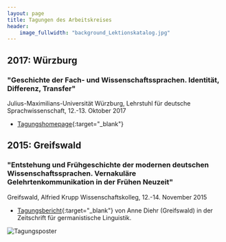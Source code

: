 ```yaml
---
layout: page
title: Tagungen des Arbeitskreises 
header:
    image_fullwidth: "background_Lektionskatalog.jpg"
---
```




## 2017: Würzburg

### "Geschichte der Fach- und Wissenschaftssprachen. Identität, Differenz, Transfer"

Julius-Maximilians-Universität Würzburg, Lehrstuhl für deutsche Sprachwissenschaft, 12.-13. Oktober 2017


* [Tagungshomepage]( http://www.germanistik.uni-wuerzburg.de/lehrstuehle/lehrstuhl_fuer_deutsche_sprachwissenschaft/forschung/tagung_geschichte_der_fach_und_wissenschaftssprachen/ ){:target="_blank"} 

## 2015: Greifswald 

### "Entstehung und Frühgeschichte der modernen deutschen Wissenschaftssprachen. Vernakuläre Gelehrtenkommunikation in der Frühen Neuzeit"

Greifswald, Alfried Krupp Wissenschaftskolleg, 12.-14. November 2015  

* [Tagungsbericht]( {{site.url}}/downloads/zgl-2016-0014.pdf ){:target="_blank"} von Anne Diehr (Greifswald) in der Zeitschrift für germanistische Linguistik.

![Tagungsposter]( {{site_url}}/images/Poster_Greifswald_klein.jpg )


